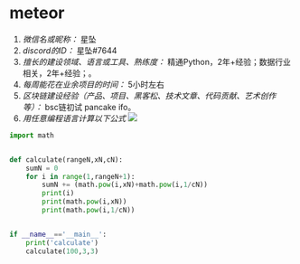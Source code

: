 # meteor
1. *微信名或昵称：* 星坠
2. *discord的ID：* 星坠#7644
3. *擅长的建设领域、语言或工具、熟练度：* 精通Python，2年+经验；数据行业相关，2年+经验；。
4. *每周能花在业余项目的时间：* 5小时左右
5. *区块链建设经验（产品、项目、黑客松、技术文章、代码贡献、艺术创作等）：* bsc链初试 pancake ifo。
6. *用任意编程语言计算以下公式*
![](https://latex.codecogs.com/svg.image?\sum_{n=1}^{100}\left&space;(n^{3}-\sqrt[3]{n}&space;\right&space;))

```python
import math


def calculate(rangeN,xN,cN):
    sumN = 0 
    for i in range(1,rangeN+1):
        sumN += (math.pow(i,xN)+math.pow(i,1/cN))
        print(i)
        print(math.pow(i,xN))
        print(math.pow(i,1/cN))


if __name__=='__main__':
    print('calculate')
    calculate(100,3,3)

```
